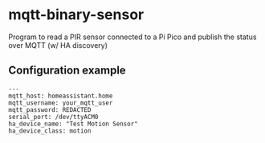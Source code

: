 # mqtt-binary-sensor
Program to read a PIR sensor connected to a Pi Pico and publish the status over MQTT (w/ HA discovery)


## Configuration example
```
---
mqtt_host: homeassistant.home
mqtt_username: your_mqtt_user
mqtt_password: REDACTED
serial_port: /dev/ttyACM0
ha_device_name: "Test Motion Sensor"
ha_device_class: motion
```
